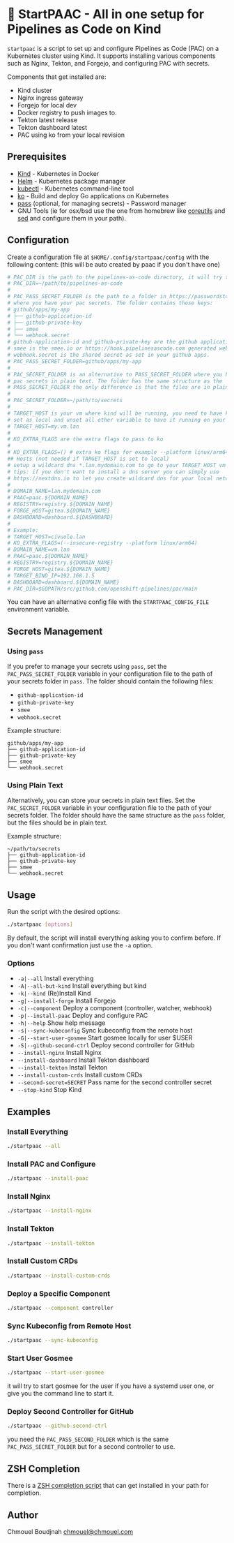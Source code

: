 # 🚀 StartPAAC - All in one setup for Pipelines as Code on Kind

`startpaac` is a script to set up and configure Pipelines as Code (PAC) on a
Kubernetes cluster using Kind. It supports installing various components such
as Nginx, Tekton, and Forgejo, and configuring PAC with secrets.

Components that get installed are:

- Kind cluster
- Nginx ingress gateway
- Forgejo for local dev
- Docker registry to push images to.
- Tekton latest release
- Tekton dashboard latest
- PAC using ko from your local revision

## Prerequisites

- [Kind](https://kind.sigs.k8s.io/) - Kubernetes in Docker
- [Helm](https://helm.sh/) - Kubernetes package manager
- [kubectl](https://kubernetes.io/docs/tasks/tools/install-kubectl/) - Kubernetes command-line tool
- [ko](https://github.com/google/ko) - Build and deploy Go applications on Kubernetes
- [pass](https://www.passwordstore.org/) (optional, for managing secrets) - Password manager
- GNU Tools (ie for osx/bsd use the one from homebrew like
[coreutils](https://formulae.brew.sh/formula/coreutils) and
[sed](https://formulae.brew.sh/formula/gnu-sed#default) and configure them in
your path).

## Configuration

Create a configuration file at `$HOME/.config/startpaac/config` with the following content:
(this will be auto created by paac if you don't have one)

```sh
# PAC_DIR is the path to the pipelines-as-code directory, it will try to detect it otherwise
# PAC_DIR=~/path/to/pipelines-as-code
#
# PAC_PASS_SECRET_FOLDER is the path to a folder in https://passwordstore.org/
# where you have your pac secrets. The folder contains those keys:
# github/apps/my-app
# ├── github-application-id
# ├── github-private-key
# ├── smee
# └── webhook.secret
# github-application-id and github-private-key are the github application id and private key when you create your github app
# smee is the smee.io or https://hook.pipelinesascode.com generated webhook URL as set in your github apps.
# webhook.secret is the shared secret as set in your github apps.
# PAC_PASS_SECRET_FOLDER=github/apps/my-app
#
# PAC_SECRET_FOLDER is an alternative to PASS_SECRET_FOLDER where you have your
# pac secrets in plain text. The folder has the same structure as the
# PASS_SECRET_FOLDER the only difference is that the files are in plain text.
#
# PAC_SECRET_FOLDER=~/path/to/secrets
#
# TARGET_HOST is your vm where kind will be running, you need to have kind working there
# set as local and unset all other variable to have it running on your local VM
# TARGET_HOST=my.vm.lan
#
# KO_EXTRA_FLAGS are the extra flags to pass to ko
#
# KO_EXTRA_FLAGS=() # extra ko flags for example --platform linux/arm64 --insecure-registry
## Hosts (not needed if TARGET_HOST is set to local)
# setup a wildcard dns *.lan.mydomain.com to go to your TARGET_HOST vm
# tips: if you don't want to install a dns server you can simply use
# https://nextdns.io to let you create wildcard dns for your local network.
#
# DOMAIN_NAME=lan.mydomain.com
# PAAC=paac.${DOMAIN_NAME}
# REGISTRY=registry.${DOMAIN_NAME}
# FORGE_HOST=gitea.${DOMAIN_NAME}
# DASHBOARD=dashboard.${DASHBOARD}
#
# Example:
# TARGET_HOST=civuole.lan
# KO_EXTRA_FLAGS=(--insecure-registry --platform linux/arm64)
# DOMAIN_NAME=vm.lan
# PAAC=paac.${DOMAIN_NAME}
# REGISTRY=registry.${DOMAIN_NAME}
# FORGE_HOST=gitea.${DOMAIN_NAME}
# TARGET_BIND_IP=192.168.1.5
# DASHBOARD=dashboard.${DOMAIN_NAME}
# PAC_DIR=$GOPATH/src/github.com/openshift-pipelines/pac/main
```

You can have an alternative config file with the `STARTPAAC_CONFIG_FILE`
environment variable.

## Secrets Management

### Using `pass`

If you prefer to manage your secrets using `pass`, set the
`PAC_PASS_SECRET_FOLDER` variable in your configuration file to the path of
your secrets folder in `pass`. The folder should contain the following files:

- `github-application-id`
- `github-private-key`
- `smee`
- `webhook.secret`

Example structure:

```console
github/apps/my-app
├── github-application-id
├── github-private-key
├── smee
└── webhook.secret
```

### Using Plain Text

Alternatively, you can store your secrets in plain text files. Set the
`PAC_SECRET_FOLDER` variable in your configuration file to the path of your
secrets folder. The folder should have the same structure as the `pass` folder,
but the files should be in plain text.

Example structure:

```console
~/path/to/secrets
├── github-application-id
├── github-private-key
├── smee
└── webhook.secret
```

## Usage

Run the script with the desired options:

```sh
./startpaac [options]
```

By default, the script will install everything asking you to confirm before. If
you don't want confirmation just use the `-a` option.

### Options

- `-a|--all`                Install everything
- `-A|--all-but-kind`       Install everything but kind
- `-k|--kind`               (Re)Install Kind
- `-g|--install-forge`      Install Forgejo
- `-c|--component`          Deploy a component (controller, watcher, webhook)
- `-p|--install-paac`       Deploy and configure PAC
- `-h|--help`               Show help message
- `-s|--sync-kubeconfig`    Sync kubeconfig from the remote host
- `-G|--start-user-gosmee`  Start gosmee locally for user $USER
- `-S|--github-second-ctrl` Deploy second controller for GitHub
- `--install-nginx`         Install Nginx
- `--install-dashboard`     Install Tekton dashboard
- `--install-tekton`        Install Tekton
- `--install-custom-crds`   Install custom CRDs
- `--second-secret=SECRET`  Pass name for the second controller secret
- `--stop-kind`             Stop Kind

## Examples

### Install Everything

```sh
./startpaac --all
```

### Install PAC and Configure

```sh
./startpaac --install-paac
```

### Install Nginx

```sh
./startpaac --install-nginx
```

### Install Tekton

```sh
./startpaac --install-tekton
```

### Install Custom CRDs

```sh
./startpaac --install-custom-crds
```

### Deploy a Specific Component

```sh
./startpaac --component controller
```

### Sync Kubeconfig from Remote Host

```sh
./startpaac --sync-kubeconfig
```

### Start User Gosmee

```sh
./startpaac --start-user-gosmee
```

it will try to start gosmee for the user if you have a systemd user one, or
give you the command line to start it.

### Deploy Second Controller for GitHub

```sh
./startpaac --github-second-ctrl
```

you need the `PAC_PASS_SECOND_FOLDER` which is the same
`PAC_PASS_SECRET_FOLDER` but for a second controller to use.

## ZSH Completion

There is a [ZSH completion script](./_startpaac) that can get installed in your
path for completion.

## Author

Chmouel Boudjnah <chmouel@chmouel.com>

